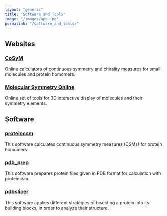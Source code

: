 ```yaml
---
layout: "generic"
title: "Software and Tools"
image: "/images/app.jpg"
permalink: "/software_and_tools/"
---
```

  
  
  
## Websites
### [CoSyM](https://csm.ouproj.org.il/)
Online calculators of continuous symmetry and chirality measures for small molecules and protein homomers.

### [Molecular Symmetry Online](https://telem.openu.ac.il/symmetry/)
Online set of tools for 3D interactive display of molecules and their symmetry elements.

## Software
### [proteincsm](https://continuous-symmetry-measure.github.io/proteincsm)
This software calculates continuous symmetry measures (CSMs) for protein homomers.

### [pdb_prep](https://continuous-symmetry-measure.github.io/pdb_prep/)
This software prepares protein files given in PDB format for calculation with proteincsm.

### [pdbslicer](https://continuous-symmetry-measure.github.io/pdbslicer/)
This software applies different strategies of bisecting a protein into its building blocks, in order to analyze their structure. 

